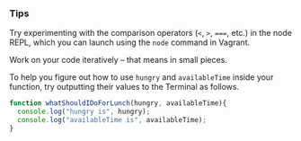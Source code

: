 ### Tips

Try experimenting with the comparison operators (`<`, `>`, `===`, etc.) in the node REPL, which you can launch using the `node` command in Vagrant.

Work on your code iteratively – that means in small pieces. 

To help you figure out how to use `hungry` and `availableTime` inside your function, try outputting their values to the Terminal as follows.

```javascript
function whatShouldIDoForLunch(hungry, availableTime){
  console.log("hungry is", hungry);
  console.log("availableTime is", availableTime);
}
```
